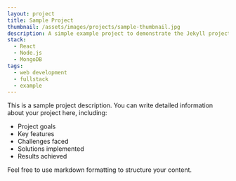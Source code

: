 ```yaml
---
layout: project
title: Sample Project
thumbnail: /assets/images/projects/sample-thumbnail.jpg
description: A simple example project to demonstrate the Jekyll projects collection.
stack:
  - React
  - Node.js
  - MongoDB
tags:
  - web development
  - fullstack
  - example
---
```


This is a sample project description. You can write detailed information about your project here, including:

- Project goals
- Key features
- Challenges faced
- Solutions implemented
- Results achieved

Feel free to use markdown formatting to structure your content. 